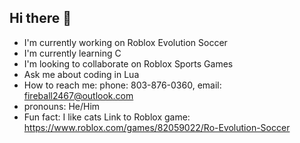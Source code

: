## Hi there 👋
- I'm currently working on Roblox Evolution Soccer
- I'm currently learning C
- I'm looking to collaborate on Roblox Sports Games
- Ask me about coding in Lua
- How to reach me: phone: 803-876-0360, email: fireball2467@outlook.com
- pronouns: He/Him
- Fun fact: I like cats
Link to Roblox game:
https://www.roblox.com/games/82059022/Ro-Evolution-Soccer
<!--
**mcorwin17/mcorwin17** is a ✨ _special_ ✨ repository because its `README.md` (this file) appears on your GitHub profile.

Here are some ideas to get you started:

- 🔭 I’m currently working on ...
- 🌱 I’m currently learning ...
- 👯 I’m looking to collaborate on ...
- 🤔 I’m looking for help with ...
- 💬 Ask me about ...
- 📫 How to reach me: ...
- 😄 Pronouns: ...
- ⚡ Fun fact: ...
-->
